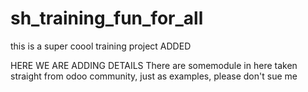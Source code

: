 # sh_training_fun_for_all
this is a super coool training project 
ADDED

HERE WE ARE ADDING DETAILS
There are somemodule in here taken straight from odoo community, just as examples, please don't sue me

